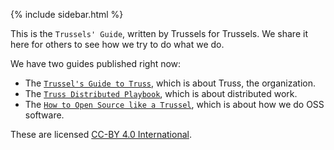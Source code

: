 <!-- We want a table of contents in the sidebar.  The krampdown -->
<!-- renderer supports {:toc}, but there's no way to have a layout -->
<!-- processed by krampdown.  Thus, we put some light layout -->
<!-- information here in the markdown. -->
{% include sidebar.html %}

<section markdown="1">

This is the `Trussels' Guide`, written by Trussels for Trussels. We share it here for others to see how we try to do what we do.

We have two guides published right now:

* The [`Trussel's Guide to Truss`](trussels), which is about Truss, the organization.
* The [`Truss Distributed Playbook`](distributed), which is about distributed work.
* The [`How to Open Source like a Trussel`](opensource), which is about how we do OSS software.

These are licensed [CC-BY 4.0 International](LICENSE-CC-BY-4.0).

</section>
